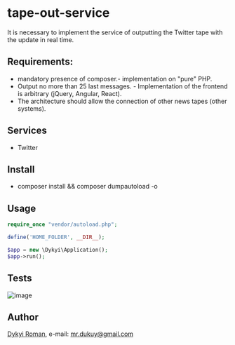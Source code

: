 # tape-out-service
It is necessary to implement the service of outputting the Twitter tape with the update in real time.


## Requirements:
- mandatory presence of composer.- implementation on "pure" PHP.
- Output no more than 25 last messages. - Implementation of the frontend is arbitrary (jQuery, Angular, React).
- The architecture should allow the connection of other news tapes (other systems).

## Services

+ Twitter

## Install

+ composer install && composer dumpautoload -o

## Usage

```php
require_once "vendor/autoload.php";

define('HOME_FOLDER', __DIR__);

$app = new \Dykyi\Application();
$app->run();
```

## Tests
![image](https://github.com/dykyi-roman/tape-out-service/blob/master/images/test.png)

## Author
[Dykyi Roman](https://www.linkedin.com/in/roman-dykyi-43428543/), e-mail: [mr.dukuy@gmail.com](mailto:mr.dukuy@gmail.com)

